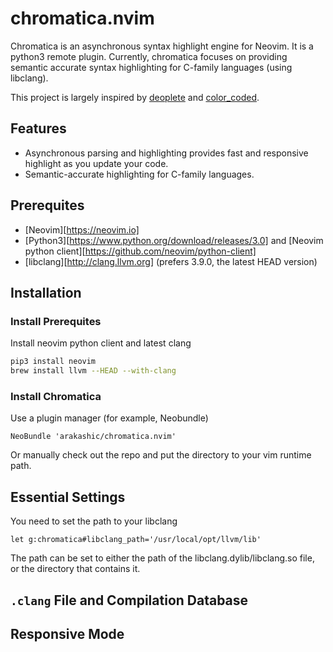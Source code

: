 # chromatica.nvim

Chromatica is an asynchronous syntax highlight engine for Neovim. It is a
python3 remote plugin. Currently, chromatica focuses on providing semantic
accurate syntax highlighting for C-family languages (using libclang).

This project is largely inspired by [deoplete][1] and [color_coded][2].

## Features

* Asynchronous parsing and highlighting provides fast and responsive highlight
  as you update your code.
* Semantic-accurate highlighting for C-family languages.

## Prerequites

* [Neovim][https://neovim.io]
* [Python3][https://www.python.org/download/releases/3.0] and [Neovim python client][https://github.com/neovim/python-client]
* [libclang][http://clang.llvm.org] (prefers 3.9.0, the latest HEAD version)

## Installation

### Install Prerequites

Install neovim python client and latest clang
```bash
pip3 install neovim
brew install llvm --HEAD --with-clang
```

### Install Chromatica

Use a plugin manager (for example, Neobundle)

```vim
NeoBundle 'arakashic/chromatica.nvim'
```

Or manually check out the repo and put the directory to your vim runtime path.


## Essential Settings

You need to set the path to your libclang

```vim
let g:chromatica#libclang_path='/usr/local/opt/llvm/lib'
```
The path can be set to either the path of the libclang.dylib/libclang.so file,
or the directory that contains it.

## `.clang` File and Compilation Database

## Responsive Mode

[1]: https://github.com/Shougo/deoplete.nvim
[2]: https://github.com/jeaye/color_coded
